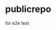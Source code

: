 # publicrepo
for e2e test










































































































































































































































































































































































































































































































































































































































































































































































































































































































































































































































































































































































































































































































































































































































































































































































































































































































































































































































































































































































































































































































































































































































































































































































































































































































































































































































































